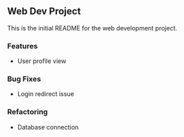 ## Web Dev Project

This is the initial README for the web development project.

### Features
- User profile view

### Bug Fixes
- Login redirect issue

### Refactoring
- Database connection